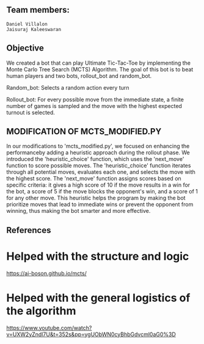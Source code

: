 ## Team members: 
    Daniel Villalon 
    Jaisuraj Kaleeswaran
    
## Objective

We created a bot that can play Ultimate Tic-Tac-Toe by implementing the Monte Carlo Tree Search (MCTS) Algorithm. The goal of this bot is to beat human players and two bots, rollout_bot and random_bot. 

Random_bot: Selects a random action every turn

Rollout_bot: For every possible move from the immediate state, a finite number of games is sampled and the move with the highest expected turnout is selected.

## MODIFICATION OF MCTS_MODIFIED.PY

In our modifications to 'mcts_modified.py', we focused on enhancing the performanceby adding a heuristic approach during the rollout phase. We introduced the 'heuristic_choice' function, which uses the 'next_move' function to score possible moves. The 'heuristic_choice' function iterates through all potential moves, evaluates each one, and selects the move with the highest score. The 'next_move' function assigns scores based on specific criteria: it gives a high score of 10 if the move results in a win for the bot, a score of 5 if the move blocks the opponent's win, and a score of 1 for any other move. This heuristic helps the program by making the bot prioritize moves that lead to immediate wins or prevent the opponent from winning, thus making the bot smarter and more effective.

## References

# Helped with the structure and logic
https://ai-boson.github.io/mcts/ 

# Helped with the general logistics of the algorithm
https://www.youtube.com/watch?v=UXW2yZndl7U&t=352s&pp=ygUObWN0cyBhbGdvcml0aG0%3D




